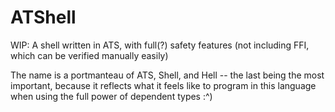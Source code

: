# ATShell

WIP: A shell written in ATS, with full(?) safety features (not including FFI, which can be verified manually easily)

The name is a portmanteau of ATS, Shell, and Hell -- the last being the most important, because it reflects what it feels like to program in this language when using the full power of dependent types :^)
